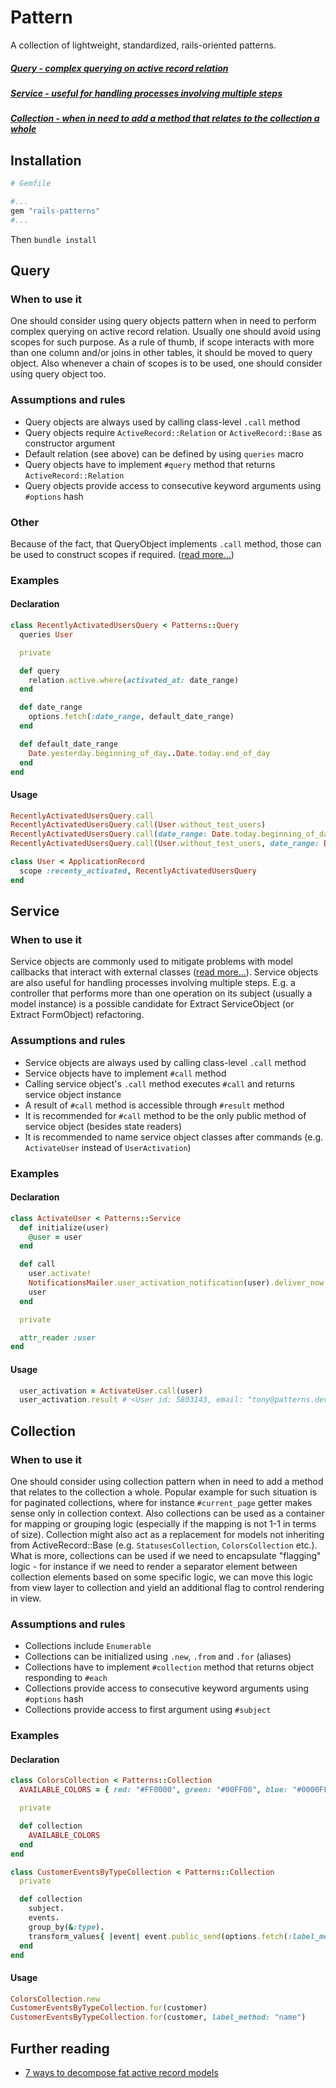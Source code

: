 # Pattern

A collection of lightweight, standardized, rails-oriented patterns.

##### [Query - complex querying on active record relation](#query)
##### [Service - useful for handling processes involving multiple steps](#service)
##### [Collection - when in need to add a method that relates to the collection a whole](#collection)

## Installation

```ruby
# Gemfile

#...
gem "rails-patterns"
#...
```

Then `bundle install`

## Query
 
### When to use it

One should consider using query objects pattern when in need to perform complex querying on active record relation. 
Usually one should avoid using scopes for such purpose. 
As a rule of thumb, if scope interacts with more than one column and/or joins in other tables, it should be moved to query object.
Also whenever a chain of scopes is to be used, one should consider using query object too.

### Assumptions and rules

* Query objects are always used by calling class-level `.call` method
* Query objects require `ActiveRecord::Relation` or `ActiveRecord::Base` as constructor argument
* Default relation (see above) can be defined by using `queries` macro
* Query objects have to implement `#query` method that returns `ActiveRecord::Relation`
* Query objects provide access to consecutive keyword arguments using `#options` hash

### Other

Because of the fact, that QueryObject implements `.call` method, those can be used to construct scopes if required. ([read more...](http://craftingruby.com/posts/2015/06/29/query-objects-through-scopes.html))

### Examples

#### Declaration

```ruby
class RecentlyActivatedUsersQuery < Patterns::Query
  queries User

  private

  def query
    relation.active.where(activated_at: date_range)
  end

  def date_range
    options.fetch(:date_range, default_date_range)
  end

  def default_date_range
    Date.yesterday.beginning_of_day..Date.today.end_of_day
  end
end
```

#### Usage

```ruby
RecentlyActivatedUsersQuery.call
RecentlyActivatedUsersQuery.call(User.without_test_users)
RecentlyActivatedUsersQuery.call(date_range: Date.today.beginning_of_day..Date.today.end_of_day)
RecentlyActivatedUsersQuery.call(User.without_test_users, date_range: Date.today.beginning_of_day..Date.today.end_of_day)

class User < ApplicationRecord
  scope :recenty_activated, RecentlyActivatedUsersQuery
end
```

## Service

### When to use it

Service objects are commonly used to mitigate problems with model callbacks that interact with external classes ([read more...](http://samuelmullen.com/2013/05/the-problem-with-rails-callbacks/)).
Service objects are also useful for handling processes involving multiple steps. E.g. a controller that performs more than one operation on its subject (usually a model instance) is a possible candidate for Extract ServiceObject (or Extract FormObject) refactoring.

### Assumptions and rules

* Service objects are always used by calling class-level `.call` method
* Service objects have to implement `#call` method
* Calling service object's `.call` method executes `#call` and returns service object instance
* A result of `#call` method is accessible through `#result` method
* It is recommended for `#call` method to be the only public method of service object (besides state readers)
* It is recommended to name service object classes after commands (e.g. `ActivateUser` instead of `UserActivation`)

### Examples

#### Declaration

```ruby
class ActivateUser < Patterns::Service
  def initialize(user)
    @user = user
  end

  def call
    user.activate!
    NotificationsMailer.user_activation_notification(user).deliver_now
    user
  end

  private

  attr_reader :user
end
```

#### Usage

```ruby
  user_activation = ActivateUser.call(user)
  user_activation.result # <User id: 5803143, email: "tony@patterns.dev ...
```

## Collection

### When to use it

One should consider using collection pattern when in need to add a method that relates to the collection a whole.
Popular example for such situation is for paginated collections, where for instance `#current_page` getter makes sense only in collection context.
Also collections can be used as a container for mapping or grouping logic (especially if the mapping is not 1-1 in terms of size).
Collection might also act as a replacement for models not inheriting from ActiveRecord::Base (e.g. `StatusesCollection`, `ColorsCollection` etc.).
What is more, collections can be used if we need to encapsulate "flagging" logic - for instance if we need to render a separator element between collection elements based on some specific logic, we can move this logic from view layer to collection and yield an additional flag to control rendering in view.

### Assumptions and rules

* Collections include `Enumerable`
* Collections can be initialized using `.new`, `.from` and `.for` (aliases)
* Collections have to implement `#collection` method that returns object responding to `#each`
* Collections provide access to consecutive keyword arguments using `#options` hash
* Collections provide access to first argument using `#subject`

### Examples

#### Declaration

```ruby
class ColorsCollection < Patterns::Collection
  AVAILABLE_COLORS = { red: "#FF0000", green: "#00FF00", blue: "#0000FF" }

  private

  def collection
    AVAILABLE_COLORS
  end
end

class CustomerEventsByTypeCollection < Patterns::Collection
  private

  def collection
    subject.
    events.
    group_by(&:type).
    transform_values{ |event| event.public_send(options.fetch(:label_method, "description")) }
  end
end
```

#### Usage

```ruby
ColorsCollection.new
CustomerEventsByTypeCollection.for(customer)
CustomerEventsByTypeCollection.for(customer, label_method: "name")
```

## Further reading

* [7 ways to decompose fat active record models](http://blog.codeclimate.com/blog/2012/10/17/7-ways-to-decompose-fat-activerecord-models/)
